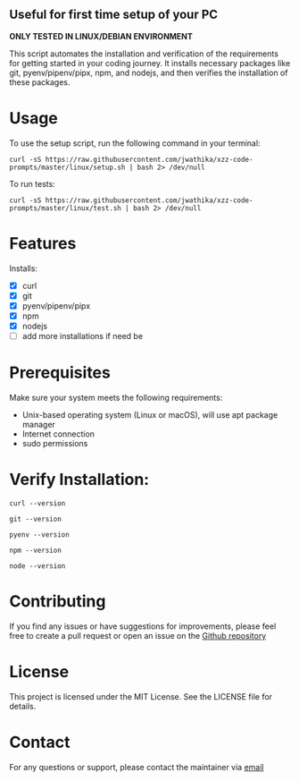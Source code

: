 ## Useful for first time setup of your PC

**ONLY TESTED IN LINUX/DEBIAN ENVIRONMENT**

This script automates the installation and verification of the requirements for getting started in your coding journey.
It installs necessary packages like git, pyenv/pipenv/pipx, npm, and nodejs, and then verifies the installation of these packages.

# Usage

To use the setup script, run the following command in your terminal:

```
curl -sS https://raw.githubusercontent.com/jwathika/xzz-code-prompts/master/linux/setup.sh | bash 2> /dev/null
```

To run tests:

```
curl -sS https://raw.githubusercontent.com/jwathika/xzz-code-prompts/master/linux/test.sh | bash 2> /dev/null
```

# Features

Installs:

- [x] curl
- [x] git
- [x] pyenv/pipenv/pipx
- [x] npm
- [x] nodejs
- [ ] add more installations if need be

# Prerequisites

Make sure your system meets the following requirements:

- Unix-based operating system (Linux or macOS), will use apt package manager
- Internet connection
- sudo permissions

# Verify Installation:

`curl --version`

`git --version`

`pyenv --version`

`npm --version`

`node --version`

# Contributing

If you find any issues or have suggestions for improvements, please feel free to create a pull request or open an issue on the [Github repository](https://github.com/Nerds-Catapult/xzz-code-prompts)

# License

This project is licensed under the MIT License. See the LICENSE file for details.

# Contact

For any questions or support, please contact the maintainer via [email](wathika@wathika.tech)
